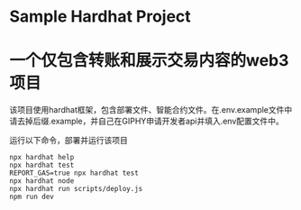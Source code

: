# Sample Hardhat Project
# 一个仅包含转账和展示交易内容的web3项目
该项目使用hardhat框架，包含部署文件、智能合约文件。在.env.example文件中请去掉后缀.example，并自己在GIPHY申请开发者api并填入.env配置文件中。

运行以下命令，部署并运行该项目

```shell
npx hardhat help
npx hardhat test
REPORT_GAS=true npx hardhat test
npx hardhat node
npx hardhat run scripts/deploy.js
npm run dev
```
